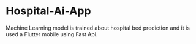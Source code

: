 # Hospital-Ai-App
Machine Learning model is trained about hospital bed prediction and it is used a Flutter mobile using Fast Api.
